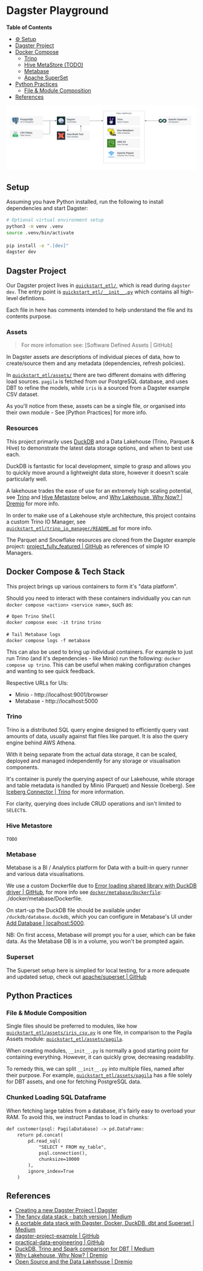 # Dagster Playground

**Table of Contents**

- [⚙ Setup](#setup)
- [Dagster Project](#dagster-project)
- [Docker Compose](#docker-compose)
  - [Trino](#trino)
  - [Hive MetaStore (TODO)](#hive-metastore)
  - [Metabase](#metabase)
  - [Apache SuperSet](#superset)
- [Python Practices](#python-practices)
  - [File & Module Composition](#file--module-composition)
- [References](#references)


![overview](./docs/tooling-overview.svg)


## Setup

Assuming you have Python installed, run the following to install dependencies and start Dagster:

```bash
# Optional virtual environment setup
python3 -m venv .venv
source .venv/bin/activate

pip install -e ".[dev]"
dagster dev
```

## Dagster Project

Our Dagster project lives in [`quickstart_etl/`], which is read during `dagster dev`. The entry point is [`quickstart_etl/__init__.py`] which contains all high-level defintions.

Each file in here has comments intended to help understand the file and its contents purpose.

### Assets

> For more infomation see: [Software Defined Assets | GitHub]

In Dagster assets are descriptions of individual pieces of data, how to create/source them and any metadata (dependencies, refresh policies).

In [`quickstart_etl/assets/`] there are two different domains with differing load sources. `pagila` is fetched from our PostgreSQL database, and uses DBT to refine the models, while `iris` is a sourced from a Dagster example CSV dataset.

As you'll notice from these, assets can be a single file, or organised into their own module - See [Python Practices] for more info.

### Resources

This project primarily uses [DuckDB] and a Data Lakehouse (Trino, Parquet & Hive) to demonstrate the latest data storage options, and when to best use each.

DuckDB is fantastic for local development, simple to grasp and allows you to quickly move around a lightweight data store, however it doesn't scale particularly well.

A lakehouse trades the ease of use for an extremely high scaling potential, see [Trino](#trino) and [Hive Metastore](#hive-metastore) below, and [Why Lakehouse, Why Now? | Dremio] for more info.

In order to make use of a Lakehouse style architecture, this project contains a custom Trino IO Manager, see [`quickstart_etl/trino_io_manager/README.md`] for more info. 

The Parquet and Snowflake resources are cloned from the Dagster example project: [project_fully_featured | GitHub] as references of simple IO Managers.


## Docker Compose & Tech Stack

This project brings up various containers to form it's "data platform".

Should you need to interact with these containers individually you can run `docker compose <action> <service name>`, such as:
```
# Open Trino Shell
docker compose exec -it trino trino

# Tail Metabase logs
docker compose logs -f metabase
```

This can also be used to bring up individual containers. For example to just run Trino (and it's dependencies - like Minio) run the following: `docker compose up trino`. This can be useful when making configuration changes and wanting to see quick feedback.

Respective URLs for UIs:
- Minio - http://localhost:9001/browser
- Metabase - http://localhost:5000

### Trino

Trino is a distributed SQL query engine designed to efficiently query vast amounts of data, usually against flat files like parquet. It is also the query engine behind AWS Athena. 

With it being separate from the actual data storage, it can be scaled, deployed and managed independently for any storage or visualisation components. 

It's container is purely the querying aspect of our Lakehouse, while storage and table metadata is handled by Minio (Parquet) and Nessie (Iceberg). See [Iceberg Connector | Trino] for more information.

For clarity, querying does include CRUD operations and isn't limited to `SELECT`s.


### Hive Metastore

`TODO`

### Metabase

Metabase is a BI / Analytics platform for Data with a built-in query runner and various data visualisations.

We use a custom Dockerfile due to [Error loading shared library with DuckDB driver | GitHub], for more info see [`docker/metabase/Dockerfile`]: ./docker/metabase/Dockerfile.

On start-up the DuckDB file should be available under `/duckdb/database.duckdb`, which you can configure in Metabase's UI under [Add Database | localhost:5000].

NB: On first access, Metabase will prompt you for a user, which can be fake data. As the Metabase DB is in a volume, you won't be prompted again.

### Superset

The Superset setup here is simplied for local testing, for a more adequate and updated setup, check out [apache/superset | GitHub]


## Python Practices 

### File & Module Composition

Single files should be preferred to modules, like how [`quickstart_etl/assets/iris_csv.py`] is one file, in comparison to the Pagila Assets module: [`quickstart_etl/assets/pagila`].

When creating modules, `__init__.py` is normally a good starting point for containing everything. However, it can quickly grow, decreasing readability.

To remedy this, we can split `__init__.py` into multiple files, named after their purpose. For example, [`quickstart_etl/assets/pagila`] has a file solely for DBT assets, and one for fetching PostgreSQL data.

### Chunked Loading SQL Dataframe

When fetching large tables from a database, it's fairly easy to overload your RAM. To avoid this, we instruct Pandas to load in chunks:

```
def customer(psql: PagilaDatabase) -> pd.DataFrame:
    return pd.concat(
        pd.read_sql(
            "SELECT * FROM my_table", 
            psql.connection(), 
            chunksize=10000
        ), 
        ignore_index=True
    )
```


## References
- [Creating a new Dagster Project | Dagster]
- [The fancy data stack - batch version | Medium]
- [A portable data stack with Dagster, Docker, DuckDB, dbt and Superset | Medium]
- [dagster-project-example | GitHub]
- [practical-data-engineering | GitHub]
- [DuckDB, Trino and Spark comparison for DBT | Medium]
- [Why Lakehouse, Why Now? | Dremio]
- [Open Source and the Data Lakehouse | Dremio]

[`quickstart_etl/`]: ./quickstart_etl/
[`quickstart_etl/assets/`]: ./quickstart_etl/assets/
[`quickstart_etl/assets/pagila`]: ./quickstart_etl/assets/pagila
[`quickstart_etl/assets/iris_csv.py`]: ./quickstart_etl/assets/iris_csv.py
[`quickstart_etl/__init__.py`]: ./quickstart_etl/__init__.py
[`docker/metabase/Dockerfile`]: ./docker/metabase/Dockerfile
[`quickstart_etl/trino_io_manager/README.md`]: ./quickstart_etl/trino_io_manager/README.md

[project_fully_featured | GitHub]: https://github.com/dagster-io/dagster/tree/master/examples/project_fully_featured
[Software Defined Assets | Dagster]: https://docs.dagster.io/concepts/assets/software-defined-assets
[metabase-duckdb-driver | GitHub]: https://github.com//AlexR2D2/metabase_duckdb_driver
[Error loading shared library with DuckDB driver | GitHub]: https://github.com/AlexR2D2/metabase_duckdb_driver/issues/3
[Add Database | localhost:5000]: http://localhost:5000/admin/databases/create
[Creating a new Dagster Project | Dagster]: https://docs.dagster.io/getting-started/create-new-project
[The fancy data stack - batch version | Medium]: https://www.blef.fr/the-fancy-data-stack/
[A portable data stack with Dagster, Docker, DuckDB, dbt and Superset | Medium]: https://medium.com/data-engineers-notes/a-portable-data-stack-with-dagster-docker-duckdb-dbt-and-superset-f5ce42c1012
[dagster-project-example | GitHub]: https://github.com/AntonFriberg/dagster-project-example
[practical-data-engineering | GitHub]: https://github.com/sspaeti-com/practical-data-engineering
[DuckDB, Trino and Spark comparison for DBT | Medium]: https://medium.com/datamindedbe/head-to-head-comparison-of-dbt-sql-engines-497d71535881
[Why Lakehouse, Why Now? | Dremio]: https://www.dremio.com/blog/why-lakehouse-why-now-what-is-a-data-lakehouse-and-how-to-get-started/
[Open Source and the Data Lakehouse | Dremio]: https://www.dremio.com/blog/open-source-and-the-data-lakehouse-apache-arrow-apache-iceberg-nessie-and-dremio/
[Iceberg Connector | Trino]: https://trino.io/docs/current/connector/iceberg.html
[apache/superset | GitHub]: https://github.com/apache/superset
[Password file authentication | Trino]: https://trino.io/docs/current/security/password-file.html
[andreapiso/dagster-trino | GitHub]: https://github.com/andreapiso/dagster-trino
[DuckDB]: https://duckdb.org/
